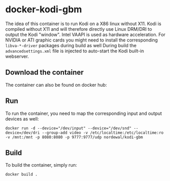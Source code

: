 # docker-kodi-gbm

The idea of this container is to run Kodi on a X86 linux without X11. Kodi is compiled without X11 and will therefore directly use Linux DRM/DRI to output the Kodi "window". Intel VAAPI is used as hardware acceleration. For NVIDIA or ATI graphic cards you might need to install the corresponding `libva-*-driver` packages during build as well
During build the `advancedsettings.xml` file is injected to auto-start the Kodi built-in webserver.

## Download the container
The container can also be found on docker hub:


## Run
To run the container, you need to map the corresponding input and output devices as well:
```
docker run -d --device="/dev/input" --device="/dev/snd" --device=/dev/dri --group-add video -v /etc/localtime:/etc/localtime:ro -v /mnt:/mnt -p 8080:8080 -p 9777:9777/udp nordewal/kodi-gbm
```

## Build
To build the container, simply run:
```
docker build .
```
